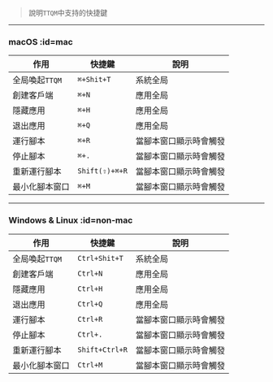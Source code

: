 >說明`TTQM`中支持的快捷鍵

---

### macOS :id=mac

|作用|快捷鍵|說明|
|---|---|---|
|全局喚起`TTQM`|`⌘+Shit+T`| 系統全局 |
|創建客戶端|`⌘+N`| 應用全局 |
|隱藏應用|`⌘+H`| 應用全局 |
|退出應用|`⌘+Q`| 應用全局 |
|運行腳本|`⌘+R`|  當腳本窗口顯示時會觸發|
|停止腳本|`⌘+.`|  當腳本窗口顯示時會觸發|
|重新運行腳本|`Shift(⇧)+⌘+R`|  當腳本窗口顯示時會觸發|
|最小化腳本窗口|`⌘+M`|  當腳本窗口顯示時會觸發|

---

### Windows & Linux :id=non-mac

|作用|快捷鍵|說明|
|---|---|---|
|全局喚起`TTQM`|`Ctrl+Shit+T`| 系統全局 |
|創建客戶端|`Ctrl+N`| 應用全局 |
|隱藏應用|`Ctrl+H`| 應用全局 |
|退出應用|`Ctrl+Q`| 應用全局 |
|運行腳本|`Ctrl+R`|  當腳本窗口顯示時會觸發|
|停止腳本|`Ctrl+.`|  當腳本窗口顯示時會觸發|
|重新運行腳本|`Shift+Ctrl+R`|  當腳本窗口顯示時會觸發|
|最小化腳本窗口|`Ctrl+M`|  當腳本窗口顯示時會觸發|